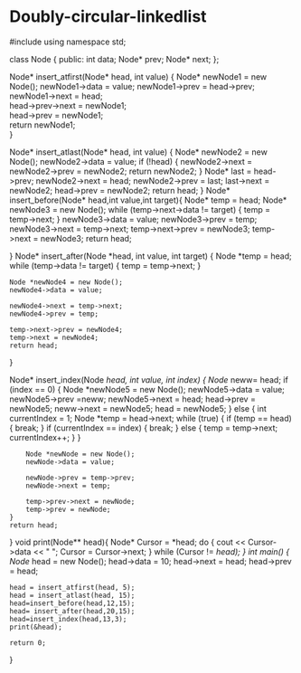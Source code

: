 # Doubly-circular-linkedlist
#include <iostream>
using namespace std;

class Node {
public:
    int data;
    Node* prev;
    Node* next;
};

Node* insert_atfirst(Node* head, int value) {
    Node* newNode1 = new Node();
    newNode1->data = value;
    newNode1->prev = head->prev; 
    newNode1->next = head;       
    head->prev->next = newNode1;  
    head->prev = newNode1;        
    return newNode1;             
}

Node* insert_atlast(Node* head, int value) {
    Node* newNode2 = new Node();
    newNode2->data = value;
    if (!head) {
        newNode2->next = newNode2->prev = newNode2;
        return newNode2; 
    }
    Node* last = head->prev;
    newNode2->next = head;
    newNode2->prev = last;
    last->next = newNode2;
    head->prev = newNode2;
    return head;
}
Node* insert_before(Node* head,int value,int target){
     Node* temp = head;
    Node* newNode3 = new Node();
    while (temp->next->data != target)
    {
        temp = temp->next;
    }
    newNode3->data = value;
    newNode3->prev = temp;
    newNode3->next = temp->next;
    temp->next->prev = newNode3;
    temp->next = newNode3;
    return head;
   
}
Node* insert_after(Node *head, int value, int target)
{
    Node *temp = head;
    while (temp->data != target)
    {
        temp = temp->next;
    }

    Node *newNode4 = new Node();
    newNode4->data = value;

    newNode4->next = temp->next;
    newNode4->prev = temp;

    temp->next->prev = newNode4;
    temp->next = newNode4;
    return head;
}

Node* insert_index(Node *head, int value, int index)
{
    Node* neww= head;
    if (index == 0)
    {
        Node *newNode5 = new Node();
        newNode5->data = value;
        newNode5->prev =neww;
        newNode5->next = head;
        head->prev = newNode5;
        neww->next = newNode5;
        head = newNode5;
    }
    else
    {
        int currentIndex = 1;
        Node *temp = head->next;
        while (true)
        {
            if (temp == head)
            {
                break;
            }
            if (currentIndex == index)
            {
                break;
            }
            else
            {
                temp = temp->next;
                currentIndex++;
            }
        }

        Node *newNode = new Node();
        newNode->data = value;

        newNode->prev = temp->prev;
        newNode->next = temp;

        temp->prev->next = newNode;
        temp->prev = newNode;
    }
    return head;
}
void print(Node** head){
    Node* Cursor = *head;
    do {
        cout << Cursor->data << " ";
        Cursor = Cursor->next;
    } while (Cursor != *head);
}
int main() {
    Node* head = new Node();
    head->data = 10;
    head->next = head;
    head->prev = head;

    head = insert_atfirst(head, 5);
    head = insert_atlast(head, 15);
    head=insert_before(head,12,15);
    head= insert_after(head,20,15);
    head=insert_index(head,13,3);
    print(&head);

    return 0;
}
